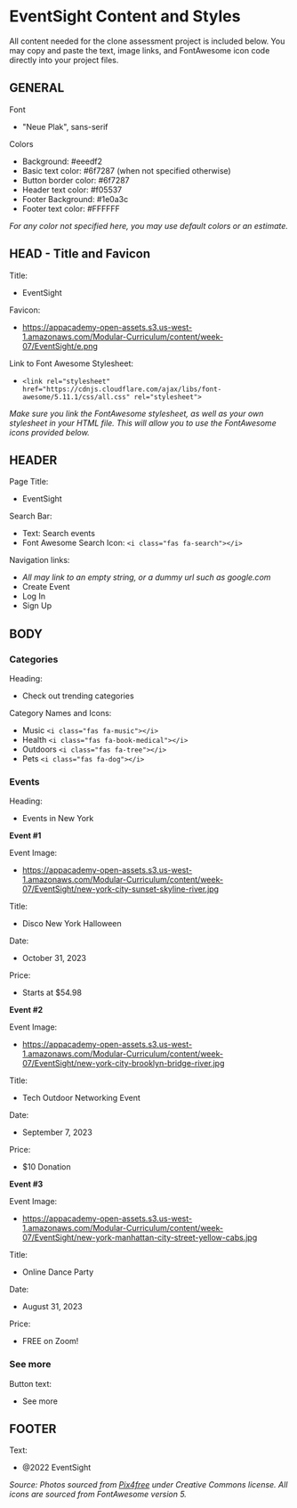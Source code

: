 # EventSight Content and Styles

All content needed for the clone assessment project is included below. You may
copy and paste the text, image links, and FontAwesome icon code directly into
your project files.

## GENERAL

Font
- "Neue Plak", sans-serif

Colors
- Background: #eeedf2
- Basic text color: #6f7287 (when not specified otherwise)
- Button border color: #6f7287
- Header text color: #f05537
- Footer Background: #1e0a3c
- Footer text color: #FFFFFF

_For any color not specified here, you may use default colors or an estimate._


## HEAD - Title and Favicon

Title:
- EventSight

Favicon:
- https://appacademy-open-assets.s3.us-west-1.amazonaws.com/Modular-Curriculum/content/week-07/EventSight/e.png

Link to Font Awesome Stylesheet:
- `<link rel="stylesheet" href="https://cdnjs.cloudflare.com/ajax/libs/font-awesome/5.11.1/css/all.css" rel="stylesheet">`

_Make sure you link the FontAwesome stylesheet, as well as your own stylesheet in your HTML file. This will allow you to use the FontAwesome icons provided below._

## HEADER

Page Title:
- EventSight

Search Bar:
- Text: Search events
- Font Awesome Search Icon: `<i class="fas fa-search"></i>`

Navigation links:
- _All may link to an empty string, or a dummy url such as google.com_
- Create Event
- Log In
- Sign Up


## BODY

### Categories

Heading:
- Check out trending categories

Category Names and Icons:
- Music `<i class="fas fa-music"></i>`
- Health `<i class="fas fa-book-medical"></i>`
- Outdoors `<i class="fas fa-tree"></i>`
- Pets `<i class="fas fa-dog"></i>`


### Events

Heading:
- Events in New York

__Event #1__

Event Image:
- https://appacademy-open-assets.s3.us-west-1.amazonaws.com/Modular-Curriculum/content/week-07/EventSight/new-york-city-sunset-skyline-river.jpg

Title:
- Disco New York Halloween

Date:
- October 31, 2023

Price:
- Starts at $54.98


__Event #2__

Event Image:
- https://appacademy-open-assets.s3.us-west-1.amazonaws.com/Modular-Curriculum/content/week-07/EventSight/new-york-city-brooklyn-bridge-river.jpg

Title:
- Tech Outdoor Networking Event

Date:
- September 7, 2023

Price:
- $10 Donation


__Event #3__

Event Image:
- https://appacademy-open-assets.s3.us-west-1.amazonaws.com/Modular-Curriculum/content/week-07/EventSight/new-york-manhattan-city-street-yellow-cabs.jpg

Title:
- Online Dance Party

Date:
- August 31, 2023

Price:
- FREE on Zoom!

### See more

Button text:
- See more


## FOOTER

Text:
- @2022 EventSight


_Source: Photos sourced from <a href="https://pix4free.org/">Pix4free</a> under
Creative Commons license. All icons are sourced from FontAwesome version 5._